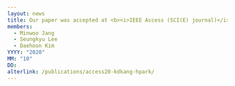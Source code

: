 ```yaml
---
layout: news
title: Our paper was accepted at <b><i>IEEE Access (SCI(E) journal)</i></b>.
members:
  - Minwoo Jang
  - Seungkyu Lee
  - Daehoon Kim
YYYY: "2020"
MM: "10"
DD: 
alterlink: /publications/access20-kdkang-hpark/
---
```

